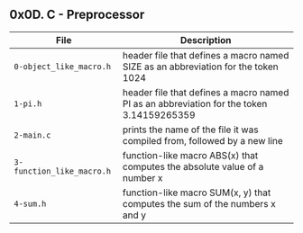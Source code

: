## 0x0D. C - Preprocessor ##
File | Description
---------- | ----------
`0-object_like_macro.h` | header file that defines a macro named SIZE as an abbreviation for the token 1024
`1-pi.h` | header file that defines a macro named PI as an abbreviation for the token 3.14159265359
`2-main.c` | prints the name of the file it was compiled from, followed by a new line
`3-function_like_macro.h` | function-like macro ABS(x) that computes the absolute value of a number x
`4-sum.h` | function-like macro SUM(x, y) that computes the sum of the numbers x and y
